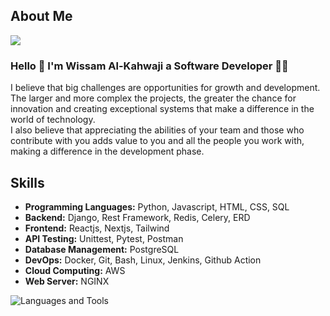 ## About Me
<img src="https://komarev.com/ghpvc/?username=wissam-al-kahwaji&label=Profile%20views&color=29c8ff&style=for-the-badge" />

### Hello 👋 I'm Wissam Al-Kahwaji a Software Developer 👨‍💻
I believe that big challenges are opportunities for growth and development. The larger and more complex the projects, the greater the chance for innovation and creating exceptional systems that make a difference in the world of technology.<br>
I also believe that appreciating the abilities of your team and those who contribute with you adds value to you and all the people you work with, making a difference in the development phase.


## Skills
- **Programming Languages:** Python, Javascript, HTML, CSS, SQL
- **Backend:** Django, Rest Framework, Redis, Celery, ERD
- **Frontend:** Reactjs, Nextjs, Tailwind
- **API Testing:** Unittest, Pytest, Postman
- **Database Management:** PostgreSQL
- **DevOps:** Docker, Git, Bash, Linux, Jenkins, Github Action
- **Cloud Computing:** AWS
- **Web Server:** NGINX

![Languages and Tools](https://skillicons.dev/icons?i=django,react,nextjs,tailwind,python,html,css,js,postgresql,docker,jenkins,githubactions,linux,bash,aws,nginx,git,postman,redis,markdown&perline=10)


